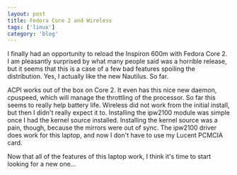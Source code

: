 ```yaml
---
layout: post
title: Fedora Core 2 and Wireless
tags: ['linux']
category: 'blog'
---
```


I finally had an opportunity to reload the Inspiron 600m with Fedora
Core 2. I am pleasantly surprised by what many people said was a
horrible release, but it seems that this is a case of a few bad features
spoiling the distribution. Yes, I actually like the new Nautilus. So
far.

ACPI works out of the box on Core 2. It even has this nice new daemon,
cpuspeed, which will manage the throttling of the processor.  So far
this seems to really help battery life. Wireless did not work from the
initial install, but then I didn't really expect it to. Installing the
ipw2100 module was simple once I had the kernel source installed.
Installing the kernel source was a pain, though, because the mirrors
were out of sync. The ipw2100 driver does work for this laptop, and now
I don't have to use my Lucent PCMCIA card.

Now that all of the features of this laptop work, I think it's time to
start looking for a new one...
